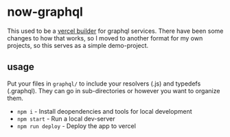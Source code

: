 # now-graphql

This used to be a [vercel builder](https://zeit.co/docs/v2/deployments/builders/overview/) for graphql services. There have been some changes to how that works, so I moved to another format for my own projects, so this serves as a simple demo-project. 

## usage

Put your files in `graphql/` to include your resolvers (.js) and typedefs (.graphql). They can go in sub-directories or however you want to organize them.

* `npm i` - Install deopendencies and tools for local development
* `npm start` - Run a local dev-server
* `npm run deploy` - Deploy the app to vercel
